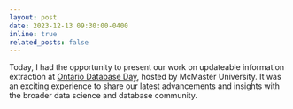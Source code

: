 ```yaml
---
layout: post
date: 2023-12-13 09:30:00-0400
inline: true
related_posts: false
---
```

Today, I had the opportunity to present our work on updateable information extraction at [Ontario Database Day](https://ondbd.ca/2023.html), hosted by McMaster University. It was an exciting experience to share our latest advancements and insights with the broader data science and database community.
